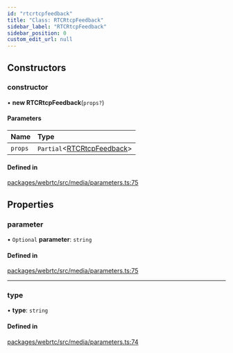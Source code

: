 ```yaml
---
id: "rtcrtcpfeedback"
title: "Class: RTCRtcpFeedback"
sidebar_label: "RTCRtcpFeedback"
sidebar_position: 0
custom_edit_url: null
---
```


## Constructors

### constructor

• **new RTCRtcpFeedback**(`props?`)

#### Parameters

| Name | Type |
| :------ | :------ |
| `props` | `Partial`<[RTCRtcpFeedback](rtcrtcpfeedback.md)\> |

#### Defined in

[packages/webrtc/src/media/parameters.ts:75](https://github.com/shinyoshiaki/werift-webrtc/blob/9b072fd/packages/webrtc/src/media/parameters.ts#L75)

## Properties

### parameter

• `Optional` **parameter**: `string`

#### Defined in

[packages/webrtc/src/media/parameters.ts:75](https://github.com/shinyoshiaki/werift-webrtc/blob/9b072fd/packages/webrtc/src/media/parameters.ts#L75)

___

### type

• **type**: `string`

#### Defined in

[packages/webrtc/src/media/parameters.ts:74](https://github.com/shinyoshiaki/werift-webrtc/blob/9b072fd/packages/webrtc/src/media/parameters.ts#L74)
